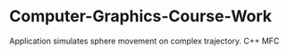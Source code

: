 # Computer-Graphics-Course-Work
Application simulates sphere movement on complex trajectory. C++ MFC
